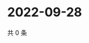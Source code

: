 # 2022-09-28

共 0 条

<!-- BEGIN WEIBO -->
<!-- 最后更新时间 Wed Sep 28 2022 05:16:59 GMT+0800 (China Standard Time) -->

<!-- END WEIBO -->
